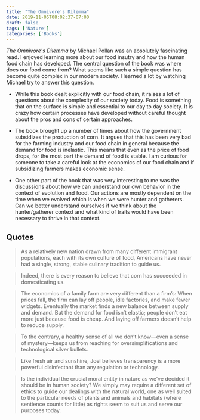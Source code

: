 ```yaml
---
title: "The Omnivore's Dilemma"
date: 2019-11-05T08:02:37-07:00
draft: false
tags: ['Nature']
categories: ['Books']
---
```


*The Omnivore's Dilemma* by Michael Pollan was an absolutely fascinating read. I enjoyed learning more about our food insutry and how the human food chain has developed. The central question of the book was where does our food come from? What seems like such a simple question has become quite complex in our modern society. I learned a lot by watching Michael try to answer this question.

- While this book dealt explicitly with our food chain, it raises a lot of questions about the complexity of our society today. Food is something that on the surface is simple and essential to our day to day society. It is crazy how certain processes have developed without careful thought about the pros and cons of certain approaches.

- The book brought up a number of times about how the government subsidizes the production of corn. It argues that this has been very bad for the farming industry and our food chain in general because the demand for food is inelastic. This means that even as the price of food drops, for the most part the demand of food is stable. I am curious for someone to take a careful look at the economics of our food chain and if subsidizing farmers makes economic sense.

- One other part of the book that was very interesting to me was the discussions about how we can understand our own behavior in the context of evolution and food. Our actions are mostly dependent on the time when we evolved which is when we were hunter and gatherers. Can we better understand ourselves if we think about the hunter/gatherer context and what kind of traits would have been necessary to thrive in that context.

## Quotes

> As a relatively new nation drawn from many different immigrant populations, each with its own culture of food,
Americans have never had a single, strong, stable culinary tradition to guide us.

<!-- -->

> Indeed, there is every reason to believe that corn has succeeded in domesticating us.

<!-- -->

> The economics of a family farm are very different than a firm’s: When prices fall, the firm can lay off people,
idle factories, and make fewer widgets. Eventually the market finds a new balance between supply and demand.
But the demand for food isn’t elastic; people don’t eat more just because food is cheap. And laying off farmers
doesn’t help to reduce supply.


<!-- -->
> To the contrary, a healthy sense of all we don’t know—even a sense of mystery—keeps us from reaching for
oversimplifications and technological silver bullets.

<!-- -->

> Like fresh air and sunshine, Joel believes transparency is a more powerful disinfectant than any regulation or
technology.

<!-- -->

> Is the individual the crucial moral entity in nature as we’ve decided it should be in human society? We simply
may require a different set of ethics to guide our dealings with the natural world, one as well suited to the
particular needs of plants and animals and habitats (where sentience counts for little) as rights seem to suit us
and serve our purposes today.

